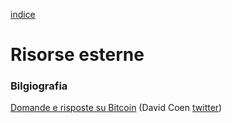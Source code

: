 [indice](README.md)
# Risorse esterne
### Bilgiografia
[Domande e risposte su Bitcoin](https://qabitcoin.davidcoen.it/product/domande-e-risposte-su-bitcoin-versione-cartacea/) (David Coen [twitter](https://twitter.com/@thedavidcoen))
